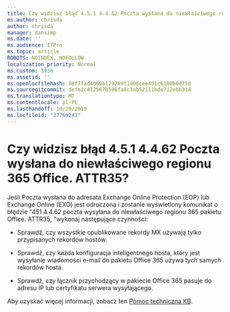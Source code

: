 ```yaml
---
title: Czy widzisz błąd 4.5.1 4.4.62 Poczta wysłana do niewłaściwego regionu 365 Office. ATTR35?
ms.author: chrisda
author: chrisda
manager: dansimp
ms.date: ''
ms.audience: ITPro
ms.topic: article
ROBOTS: NOINDEX, NOFOLLOW
localization_priority: Normal
ms.custom: 1938
ms.assetid: ''
ms.openlocfilehash: 08f7fad4069b129289f1d06cee401c6100b0d75d
ms.sourcegitcommit: defe2c412567b596fa8c3ab52111bde712ebb314
ms.translationtype: MT
ms.contentlocale: pl-PL
ms.lasthandoff: 10/29/2019
ms.locfileid: "37769241"
---
```

# <a name="are-you-seeing-error-451-4462-mail-sent-to-the-wrong-office-365-region-attr35"></a>Czy widzisz błąd 4.5.1 4.4.62 Poczta wysłana do niewłaściwego regionu 365 Office. ATTR35?

Jeśli Poczta wysłana do adresata Exchange Online Protection (EOP) lub Exchange Online (EXO) jest odroczona i zostanie wyświetlony komunikat o błędzie "451 4.4.62 poczta wysyłana do niewłaściwego regionu 365 pakietu Office. ATTR35, "wykonaj następujące czynności:

- Sprawdź, czy wszystkie opublikowane rekordy MX używają tylko przypisanych rekordów hostów.

- Sprawdź, czy każda konfiguracja inteligentnego hosta, który jest wysyłanie wiadomości e-mail do pakietu Office 365 używa tych samych rekordów hosta.

- Sprawdź, czy łącznik przychodzący w pakiecie Office 365 pasuje do adresu IP lub certyfikatu serwera wysyłającego.

Aby uzyskać więcej informacji, zobacz ten [Pomoc techniczna KB](https://support.microsoft.com/help/4057301/attr35-response-code-when-mail-is-sent-to-eop-exo).
